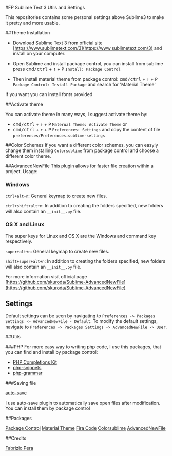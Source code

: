 #FP Sublime Text 3 Utils and Settings

This repositories contains some personal settings above Sublime3 to make it pretty and more usable.

##Theme Installation
- Download Sublime Text 3 from official site [https://www.sublimetext.com/3](https://www.sublimetext.com/3) and install on your computer.

- Open Sublime and install package control, you can install from sublime press <kbd>cmd/ctrl</kbd> + <kbd>↑</kbd> + <kbd>P</kbd> `Install: Package Control`

- Then install material theme from package control:
<kbd>cmd/ctrl</kbd> + <kbd>↑</kbd> + <kbd>P</kbd> `Package Control: Install Package` and search for 'Material Theme'

If you want you can install fonts provided

##Activate theme

You can activate theme in many ways, I suggest activate theme by:
- <kbd>cmd/ctrl</kbd> + <kbd>↑</kbd> + <kbd>P</kbd> `Materual Theme: Activate Theme`
or
- <kbd>cmd/ctrl</kbd> + <kbd>↑</kbd> + <kbd>P</kbd> `Preferences: Settings` and copy the content of file `preferences/Preferences.sublime-settings`

##Color Schemes
If you want a different color schemes, you can easyly change them installing `Colorsublime` from package control and choose a different color theme.

##AdvancedNewFile
This plugin allows for faster file creation within a project.
Usage:

### Windows
`ctrl+alt+n`: General keymap to create new files.

`ctrl+shift+alt+n`: In addition to creating the folders specified, new folders will also contain an `__init__.py` file.

### OS X and Linux
The super keys for Linux and OS X are the Windows and command key respectively.

`super+alt+n`: General keymap to create new files.

`shift+super+alt+n`: In addition to creating the folders specified, new folders will also contain an `__init__.py` file.

For more information visit official page [https://github.com/skuroda/Sublime-AdvancedNewFile](https://github.com/skuroda/Sublime-AdvancedNewFile)

## Settings
Default settings can be seen by navigating to `Preferences -> Packages Settings -> AdvancedNewFile - Default`. To modify the default settings, navigate to `Preferences -> Packages Settings -> AdvancedNewFile -> User`.

##Utils

###PHP
For more easy way to writing php code, I use this packages, that you can find and install by package control:

- [PHP Completions Kit](https://github.com/gerardroche/sublime-phpck)
- [php-snippets](https://github.com/gerardroche/sublime-php-snippets)
- [php-grammar](https://github.com/gerardroche/sublime-php-grammar)

###Saving file

[auto-save](https://github.com/jamesfzhang/auto-save)

I use auto-save plugin to automatically save open files after modification.
You can install them by package control

##Packages

[Package Control](https://packagecontrol.io/)
[Material Theme](https://github.com/equinusocio/material-theme)
[Fira Code](https://github.com/tonsky/FiraCode)
[Colorsublime](https://github.com/Colorsublime/Colorsublime-Plugin)
[AdvancedNewFile](https://github.com/skuroda/Sublime-AdvancedNewFile)

##Credits

[Fabrizio Pera](mailto:fabrizio.pera@gmail.com)